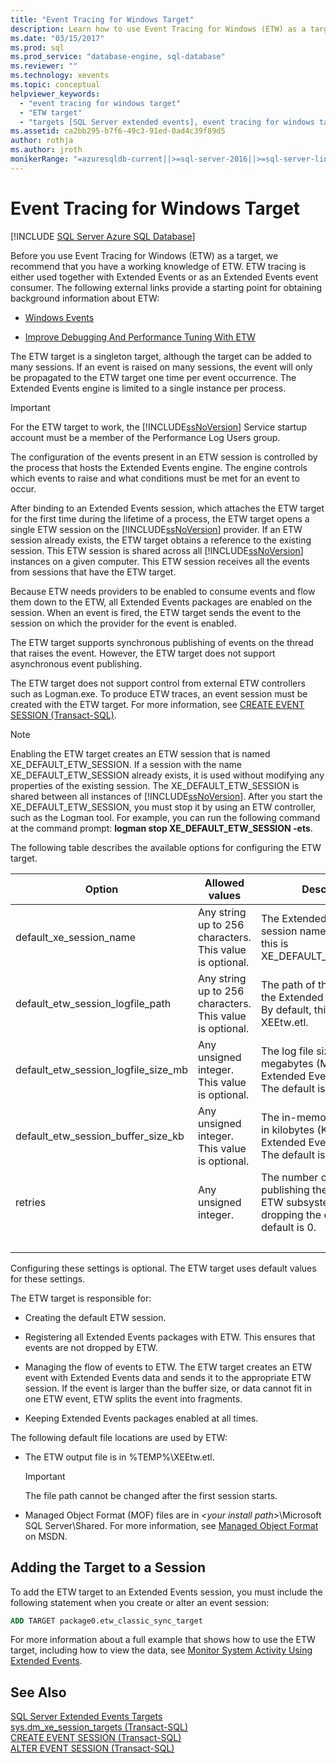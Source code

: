 ```yaml
---
title: "Event Tracing for Windows Target"
description: Learn how to use Event Tracing for Windows (ETW) as a target. Use ETW tracing either together with Extended Events or as an Extended Events event consumer.
ms.date: "03/15/2017"
ms.prod: sql
ms.prod_service: "database-engine, sql-database"
ms.reviewer: ""
ms.technology: xevents
ms.topic: conceptual
helpviewer_keywords: 
  - "event tracing for windows target"
  - "ETW target"
  - "targets [SQL Server extended events], event tracing for windows target"
ms.assetid: ca2bb295-b7f6-49c3-91ed-0ad4c39f89d5
author: rothja
ms.author: jroth
monikerRange: "=azuresqldb-current||>=sql-server-2016||>=sql-server-linux-2017||=azuresqldb-mi-current"
---
```

# Event Tracing for Windows Target

[!INCLUDE [SQL Server Azure SQL Database](../../includes/applies-to-version/sql-asdb.md)]

  Before you use Event Tracing for Windows (ETW) as a target, we recommend that you have a working knowledge of ETW. ETW tracing is either used together with Extended Events or as an Extended Events event consumer. The following external links provide a starting point for obtaining background information about ETW:  
  
-   [Windows Events](/windows/win32/events/windows-events)  
  
-   [Improve Debugging And Performance Tuning With ETW](/archive/msdn-magazine/2007/april/event-tracing-improve-debugging-and-performance-tuning-with-etw)  
  
 The ETW target is a singleton target, although the target can be added to many sessions. If an event is raised on many sessions, the event will only be propagated to the ETW target one time per event occurrence. The Extended Events engine is limited to a single instance per process.  
  
> [!IMPORTANT]  
>  For the ETW target to work, the [!INCLUDE[ssNoVersion](../../includes/ssnoversion-md.md)] Service startup account must be a member of the Performance Log Users group.  
  
 The configuration of the events present in an ETW session is controlled by the process that hosts the Extended Events engine. The engine controls which events to raise and what conditions must be met for an event to occur.  
  
 After binding to an Extended Events session, which attaches the ETW target for the first time during the lifetime of a process, the ETW target opens a single ETW session on the [!INCLUDE[ssNoVersion](../../includes/ssnoversion-md.md)] provider. If an ETW session already exists, the ETW target obtains a reference to the existing session. This ETW session is shared across all [!INCLUDE[ssNoVersion](../../includes/ssnoversion-md.md)] instances on a given computer. This ETW session receives all the events from sessions that have the ETW target.  
  
 Because ETW needs providers to be enabled to consume events and flow them down to the ETW, all Extended Events packages are enabled on the session. When an event is fired, the ETW target sends the event to the session on which the provider for the event is enabled.  
  
 The ETW target supports synchronous publishing of events on the thread that raises the event. However, the ETW target does not support asynchronous event publishing.  
  
 The ETW target does not support control from external ETW controllers such as Logman.exe. To produce ETW traces, an event session must be created with the ETW target. For more information, see [CREATE EVENT SESSION &#40;Transact-SQL&#41;](../../t-sql/statements/create-event-session-transact-sql.md).  
  
> [!NOTE]  
>  Enabling the ETW target creates an ETW session that is named XE_DEFAULT_ETW_SESSION. If a session with the name XE_DEFAULT_ETW_SESSION already exists, it is used without modifying any properties of the existing session. The XE_DEFAULT_ETW_SESSION is shared between all instances of [!INCLUDE[ssNoVersion](../../includes/ssnoversion-md.md)]. After you start the XE_DEFAULT_ETW_SESSION, you must stop it by using an ETW controller, such as the Logman tool. For example, you can run the following command at the command prompt: **logman stop XE_DEFAULT_ETW_SESSION -ets**.  
  
 The following table describes the available options for configuring the ETW target.  
  
|Option|Allowed values|Description|  
|------------|--------------------|-----------------|  
|default_xe_session_name|Any string up to 256 characters. This value is optional.|The Extended Events session name. By default, this is XE_DEFAULT_ETW_SESSION.|  
|default_etw_session_logfile_path|Any string up to 256 characters. This value is optional.|The path of the log file for the Extended Events session. By default, this is %TEMP%\ XEEtw.etl.|  
|default_etw_session_logfile_size_mb|Any unsigned integer. This value is optional.|The log file size, in megabytes (MB), for the Extended Events session. The default is 20 MB.|  
|default_etw_session_buffer_size_kb|Any unsigned integer. This value is optional.|The in-memory buffer size, in kilobytes (KB), for the Extended Events session. The default is 128 KB.|  
|retries|Any unsigned integer.|The number of times to retry publishing the event to the ETW subsystem before dropping the event. The default is 0.|  
| &nbsp; | &nbsp; | &nbsp; |

 Configuring these settings is optional. The ETW target uses default values for these settings.  
  
 The ETW target is responsible for:  
  
-   Creating the default ETW session.  
  
-   Registering all Extended Events packages with ETW. This ensures that events are not dropped by ETW.  
  
-   Managing the flow of events to ETW. The ETW target creates an ETW event with Extended Events data and sends it to the appropriate ETW session. If the event is larger than the buffer size, or data cannot fit in one ETW event, ETW splits the event into fragments.  
  
-   Keeping Extended Events packages enabled at all times.  
  
 The following default file locations are used by ETW:  
  
-   The ETW output file is in %TEMP%\XEEtw.etl.  
  
    > [!IMPORTANT]  
    >  The file path cannot be changed after the first session starts.  
  
-   Managed Object Format (MOF) files are in *\<your install path>*\Microsoft SQL Server\Shared. For more information, see [Managed Object Format](/windows/win32/wmisdk/managed-object-format--mof-) on MSDN.

<!-- ?LinkId=92851  ==  https://docs.microsoft.com/windows/desktop/WmiSdk/managed-object-format--mof-
-->

## Adding the Target to a Session  
 To add the ETW target to an Extended Events session, you must include the following statement when you create or alter an event session:  
  
```sql
ADD TARGET package0.etw_classic_sync_target  
```  
  
 For more information about a full example that shows how to use the ETW target, including how to view the data, see [Monitor System Activity Using Extended Events](../../relational-databases/extended-events/monitor-system-activity-using-extended-events.md).  
  
## See Also  
 [SQL Server Extended Events Targets](targets-for-extended-events-in-sql-server.md)   
 [sys.dm_xe_session_targets &#40;Transact-SQL&#41;](../../relational-databases/system-dynamic-management-views/sys-dm-xe-session-targets-transact-sql.md)   
 [CREATE EVENT SESSION &#40;Transact-SQL&#41;](../../t-sql/statements/create-event-session-transact-sql.md)   
 [ALTER EVENT SESSION &#40;Transact-SQL&#41;](../../t-sql/statements/alter-event-session-transact-sql.md)  
  
